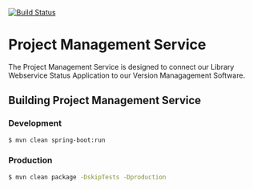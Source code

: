 [![Build Status](https://travis-ci.org/TAMULib/ProjectManagementService.svg?branch=master)](https://travis-ci.org/TAMULib/ProjectManagementService)

# Project Management Service
The Project Management Service is designed to connect our Library Webservice Status Application to our Version Managagement Software.

## Building Project Management Service

### Development
```bash
$ mvn clean spring-boot:run
```

### Production
```bash
$ mvn clean package -DskipTests -Dproduction
```
